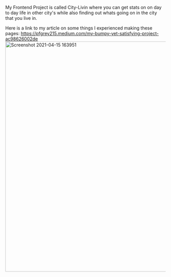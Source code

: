 My Frontend Project is called City-Livin where you can get stats on on day to day life in other city's while also finding out whats going on in the city that you live in.

Here is a link to my article on some things I experienced making these pages:
https://pfgrey215.medium.com/my-bumpy-yet-satisfying-project-ac98626002de
<img width="723" alt="Screenshot 2021-04-15 163951" src="https://user-images.githubusercontent.com/66640425/114936131-0541ec00-9e0a-11eb-9d7b-a4ea3dcc365c.png">
